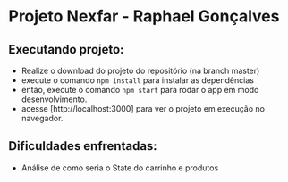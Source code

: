 # Projeto Nexfar - Raphael Gonçalves

## Executando projeto:

- Realize o download do projeto do repositório (na branch master)
- execute o comando `npm install` para instalar as dependências
- então, execute o comando `npm start` para rodar o app em modo desenvolvimento.
- acesse [http://localhost:3000] para ver o projeto em execução no navegador.

## Dificuldades enfrentadas:

- Análise de como seria o State do carrinho e produtos
